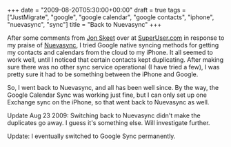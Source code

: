 +++
date = "2009-08-20T05:30:00+00:00"
draft = true
tags = ["JustMigrate", "google", "google calendar", "google contacts", "iphone", "nuevasync", "sync"]
title = "Back to Nuevasync"
+++
<p>After some comments from <a href="http://twitter.com/jonskeet" target="_blank">Jon Skeet</a> over at <a href="http://superuser.com" target="_blank">SuperUser.com</a> in response to my praise of <a href="http://nuevasync.com" target="_blank">Nuevasync</a>, I tried Google native syncing methods for getting my contacts and calendars from the cloud to my iPhone. It all seemed to work well, until I noticed that certain contacts kept duplicating. After making sure there was no other sync service operational (I have tried a few), I was pretty sure it had to be something between the iPhone and Google.</p>
<p>So, I went back to Nuevasync, and all has been well since. By the way, the Google Calendar Sync was working just fine, but I can only set up one Exchange sync on the iPhone, so that went back to Nuevasync as well.</p>
<p>Update Aug 23 2009: Switching back to Nuevasync didn't make the duplicates go away. I guess it's something else. Will investigate further.</p>
<p>Update: I eventually switched to Google Sync permanently.</p>